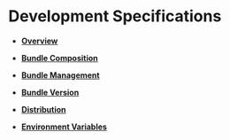 # Development Specifications<a name="EN-US_TOPIC_0000001053017947"></a>

-   **[Overview](overview.md)**  

-   **[Bundle Composition](bundle-composition.md)**  

-   **[Bundle Management](bundle-management.md)**  

-   **[Bundle Version](bundle-version.md)**  

-   **[Distribution](distribution.md)**  

-   **[Environment Variables](environment-variables.md)**  


